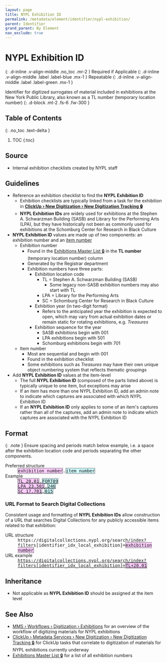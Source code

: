 ```yaml
---
layout: page
title: NYPL Exhibition ID
permalink: /metadata/element/identifier/nypl-exhibition/
parent: Identifier
grand_parent: By Element
nav_exclude: true
---
```


# NYPL Exhibition ID
{: .d-inline .v-align-middle .no_toc .mr-2 }
Required if Applicable
{: .d-inline .v-align-middle .label .label-blue .mx-1 }
Repeatable
{: .d-inline .v-align-middle .label .label-green .mx-1 }

Identifier for digitized surrogates of material included in exhibitions at the New York Public Library, also known as a TL number (temporary location number)
{: .d-block .mt-2 .fs-6 .fw-300 }

## Table of Contents
{: .no_toc .text-delta }

1. TOC
{:toc}

## Source
- Internal exhibition checklists created by NYPL staff

## Guidelines
- Reference an exhibition checklist to find the **NYPL Exhibition ID**
    - Exhibition checklists are typically linked from a task for the exhibition in [**ClickUp › New Digitization › New Digitization Tracking 🔒**](https://app.clickup.com/2305128/v/l/6-164664866-1)
    - **NYPL Exhibition IDs** are widely used for exhibitions at the Stephen A. Schwarzman Building (SASB) and Library for the Performing Arts (LPA), but they have historically not been as commonly used for exhibitions at the Schomburg Center for Research in Black Culture
- **NYPL Exhibition ID** values are made up of two components: an exhibition number and an [item number](https://metadata.nypl.org/items/5955168?section=desc_md#:~:text=NYPL%20Exhibition%20ID%3A-,TL%2020.01.FORT09,-Location)
    - Exhibition number
        - Found in the [Exhibitions Master List 🔒](https://docs.google.com/spreadsheets/d/11-bgNRs2iO6HLG8OQv7quP8KUHCUNxJgC3nIapA0Do0/edit) in the **TL number** (temporary location number) column
        - Generated by the Registrar department
        - Exhibition numbers have three parts:
            - Exhibition location code
                - TL = Stephen A. Schwarzman Building (SASB)
                    - Some legacy non-SASB exhibition numbers may also start with TL
                - LPA = Library for the Performing Arts
                - SC = Schomburg Center for Research in Black Culture
            - Exhibition year (in two-digit format)
                - Refers to the anticipated year the exhibition is expected to open, which may vary from actual exhibition dates or remain static for rotating exhibitions, e.g. _Treasures_
            - Exhibition sequence for the year
                - SASB exhibitions begin with 001
                - LPA exhibitions begin with 501
                - Schomburg exhibitions begin with 701
    - Item number
        - Most are sequential and begin with 001
        - Found in the exhibition checklist
        - Some exhibitions such as _Treasures_ may have their own unique object numbering system that reflects thematic groupings
- Add **NYPL Exhibition ID** values at the item-level
    - The full **NYPL Exhibition ID** (composed of the parts listed above) is typically unique to one item, but exceptions may arise
    - If an item has more than one NYPL Exhibition ID, add an admin note to indicate which captures are associated with which NYPL Exhibition ID
    - If an **NYPL Exhibition ID** only applies to some of an item's captures rather than all of the captures, add an admin note to indicate which captures are associated with the NYPL Exhibition ID

## Format

{: .note }
Ensure spacing and periods match below example, i.e. a space after the exhibition location code and periods separating the other components.

<dl>
<dt>Preferred structure</dt>
<dd><tt><span style="background: #ffccff; border: 1px solid #5c5962;">exhibition number</span>.<span style="background: #ccffff; border: 1px solid #5c5962;">item number</span></tt></dd>
<dt>Example</dt>
<dd><a href="https://metadata.nypl.org/items/5955168?section=desc_md#:~:text=NYPL%20Exhibition%20ID%3A-,TL%2020.01.FORT09,-Location"><tt><span style="background: #ffccff; border: 1px solid #5c5962;">TL 20.01</span>.<span style="background: #ccffff; border: 1px solid #5c5962;">FORT09</span></tt></a><br><a href="https://metadata.nypl.org/items/6320535?section=desc_md#:~:text=NYPL%20Exhibition%20ID%3A-,LPA%2023.501.246,-Location"><tt><span style="background: #ffccff; border: 1px solid #5c5962;">LPA 23.501</span>.<span style="background: #ccffff; border: 1px solid #5c5962;">246</span></tt></a><br><a href="https://metadata.nypl.org/items/5234639?section=desc_md#:~:text=NYPL%20Exhibition%20ID%3A-,SC%2017.701.015,-Identifier"><tt><span style="background: #ffccff; border: 1px solid #5c5962;">SC 17.701</span>.<span style="background: #ccffff; border: 1px solid #5c5962;">015</span></tt></a></dd>
</dl>

### URL Format to Search Digital Collections

Consistent usage and formatting of **NYPL Exhibition IDs** allow construction of a URL that searches Digital Collections for any publicly accessible items related to that exhibition:
<dl>
<dt>URL structure</dt>
<dd><tt>https://digitalcollections.nypl.org/search/index?filters[identifier_idx_local_exhibition]=<span style="background: #ffccff; border: 1px solid #5c5962;">exhibition number</span></tt></dd>
<dt>URL example</dt>
<dd><a href="https://digitalcollections.nypl.org/search/index?filters[identifier_idx_local_exhibition]=TL%2020.01"><tt>https://digitalcollections.nypl.org/search/index?filters[identifier_idx_local_exhibition]=<span style="background: #ffccff; border: 1px solid #5c5962;">TL+20.01</span></tt></a></dd>
</dl>

## Inheritance
- Not applicable as **NYPL Exhibition ID** should be assigned at the item level

## See Also
- [MMS › Workflows › Digitization › Exhibitions](/metadata-documentation/workflows/digitization/exhibitions/) for an overview of the workflow of digitizing materials for NYPL exhibitions
- [ClickUp › Metadata Services › New Digitization › New Digitization Tracking 🔒](https://app.clickup.com/2305128/v/l/6-164664866-1) for ClickUp tasks that correlate to digitization of materials for NYPL exhibitions currently underway
- [Exhibitions Master List 🔒](https://docs.google.com/spreadsheets/d/11-bgNRs2iO6HLG8OQv7quP8KUHCUNxJgC3nIapA0Do0/edit) for a list of all exhibition numbers